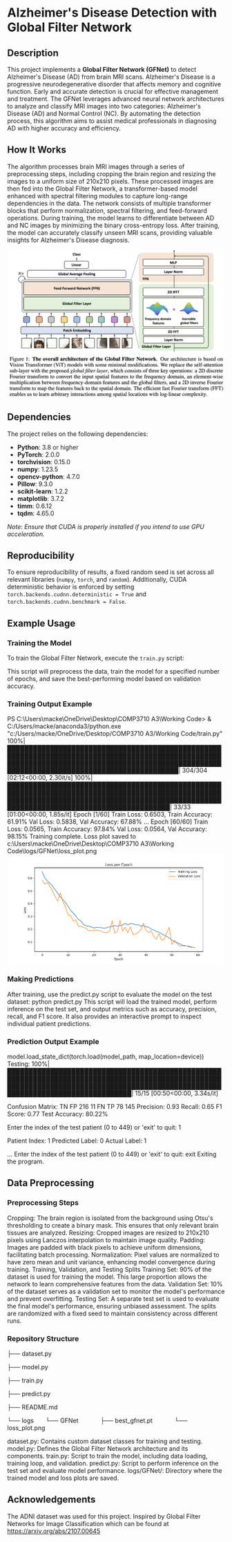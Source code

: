 # Alzheimer's Disease Detection with Global Filter Network

## Description

This project implements a **Global Filter Network (GFNet)** to detect Alzheimer's Disease (AD) from brain MRI scans. Alzheimer's Disease is a progressive neurodegenerative disorder that affects memory and cognitive function. Early and accurate detection is crucial for effective management and treatment. The GFNet leverages advanced neural network architectures to analyze and classify MRI images into two categories: Alzheimer's Disease (AD) and Normal Control (NC). By automating the detection process, this algorithm aims to assist medical professionals in diagnosing AD with higher accuracy and efficiency.

## How It Works

The algorithm processes brain MRI images through a series of preprocessing steps, including cropping the brain region and resizing the images to a uniform size of 210x210 pixels. These processed images are then fed into the Global Filter Network, a transformer-based model enhanced with spectral filtering modules to capture long-range dependencies in the data. The network consists of multiple transformer blocks that perform normalization, spectral filtering, and feed-forward operations. During training, the model learns to differentiate between AD and NC images by minimizing the binary cross-entropy loss. After training, the model can accurately classify unseen MRI scans, providing valuable insights for Alzheimer's Disease diagnosis.

![GFNet Architecture](GFNET%20overall%20architecture.png)

## Dependencies

The project relies on the following dependencies:

- **Python**: 3.8 or higher
- **PyTorch**: 2.0.0
- **torchvision**: 0.15.0
- **numpy**: 1.23.5
- **opencv-python**: 4.7.0
- **Pillow**: 9.3.0
- **scikit-learn**: 1.2.2
- **matplotlib**: 3.7.2
- **timm**: 0.6.12
- **tqdm**: 4.65.0

*Note: Ensure that CUDA is properly installed if you intend to use GPU acceleration.*

## Reproducibility

To ensure reproducibility of results, a fixed random seed is set across all relevant libraries (`numpy`, `torch`, and `random`). Additionally, CUDA deterministic behavior is enforced by setting `torch.backends.cudnn.deterministic = True` and `torch.backends.cudnn.benchmark = False`.

## Example Usage

### Training the Model

To train the Global Filter Network, execute the `train.py` script:

This script will preprocess the data, train the model for a specified number of epochs, and save the best-performing model based on validation accuracy.
### Training Output Example
PS C:\Users\macke\OneDrive\Desktop\COMP3710 A3\Working Code> & C:/Users/macke/anaconda3/python.exe "c:/Users/macke/OneDrive/Desktop/COMP3710 A3/Working Code/train.py"
100%|██████████████████████████████████████████████████████████████████████████████████████████████████████████████████████████████████████████████████████████████████████████████████████████████| 304/304 [02:12<00:00,  2.30it/s]
100%|████████████████████████████████████████████████████████████████████████████████████████████████████████████████████████████████████████████████████████████████████████████████████████████| 33/33 [01:00<00:00,  1.85s/it]
Epoch [1/60]
Train Loss: 0.6503, Train Accuracy: 61.91%
Val Loss: 0.5838, Val Accuracy: 67.88%
...
Epoch [60/60]
Train Loss: 0.0565, Train Accuracy: 97.84%
Val Loss: 0.0564, Val Accuracy: 98.15%
Training complete.
Loss plot saved to c:\Users\macke\OneDrive\Desktop\COMP3710 A3\Working Code\logs/GFNet\loss_plot.png
![Loss Plot](loss_plot.png)
### Making Predictions
After training, use the predict.py script to evaluate the model on the test dataset:
python predict.py
This script will load the trained model, perform inference on the test set, and output metrics such as accuracy, precision, recall, and F1 score. It also provides an interactive prompt to inspect individual patient predictions.

### Prediction Output Example
model.load_state_dict(torch.load(model_path, map_location=device))
Testing: 100%|███████████████████████████████████████████████████████████████████████████████████████████████████████████████████████████████████████████████████████████████████████████████████| 15/15 [00:50<00:00,  3.34s/it]

Confusion Matrix:
TN      FP
216     11
FN      TP
78      145
Precision: 0.93
Recall: 0.65
F1 Score: 0.77
Test Accuracy: 80.22%

Enter the index of the test patient (0 to 449) or 'exit' to quit: 1

Patient Index: 1
Predicted Label: 0
Actual Label: 1

...
Enter the index of the test patient (0 to 449) or 'exit' to quit: exit
Exiting the program.


## Data Preprocessing
### Preprocessing Steps
Cropping: The brain region is isolated from the background using Otsu's thresholding to create a binary mask. This ensures that only relevant brain tissues are analyzed.
Resizing: Cropped images are resized to 210x210 pixels using Lanczos interpolation to maintain image quality.
Padding: Images are padded with black pixels to achieve uniform dimensions, facilitating batch processing.
Normalization: Pixel values are normalized to have zero mean and unit variance, enhancing model convergence during training.
Training, Validation, and Testing Splits
Training Set: 90% of the dataset is used for training the model. This large proportion allows the network to learn comprehensive features from the data.
Validation Set: 10% of the dataset serves as a validation set to monitor the model's performance and prevent overfitting.
Testing Set: A separate test set is used to evaluate the final model's performance, ensuring unbiased assessment.
The splits are randomized with a fixed seed to maintain consistency across different runs.

### Repository Structure
├── dataset.py

├── model.py

├── train.py

├── predict.py

├── README.md

└── logs
&nbsp;&nbsp;&nbsp;&nbsp;&nbsp;&nbsp;└── GFNet
&nbsp;&nbsp;&nbsp;&nbsp;&nbsp;&nbsp;&nbsp;&nbsp;&nbsp;&nbsp;&nbsp;&nbsp;├── best_gfnet.pt
&nbsp;&nbsp;&nbsp;&nbsp;&nbsp;&nbsp;&nbsp;&nbsp;&nbsp;&nbsp;&nbsp;&nbsp;└── loss_plot.png
        
dataset.py: Contains custom dataset classes for training and testing.
model.py: Defines the Global Filter Network architecture and its components.
train.py: Script to train the model, including data loading, training loop, and validation.
predict.py: Script to perform inference on the test set and evaluate model performance.
logs/GFNet/: Directory where the trained model and loss plots are saved.

## Acknowledgements
The ADNI dataset was used for this project.
Inspired by Global Filter Networks for Image Classification which can be found at https://arxiv.org/abs/2107.00645

